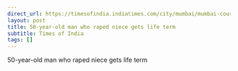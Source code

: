 ```yaml
---
direct_url: https://timesofindia.indiatimes.com/city/mumbai/mumbai-court-sentences-50-year-old-man-to-life-term-for-raping-niece/articleshow/105635066.cms
layout: post
title: 50-year-old man who raped niece gets life term
subtitle: Times of India
tags: []
---
```


50-year-old man who raped niece gets life term

